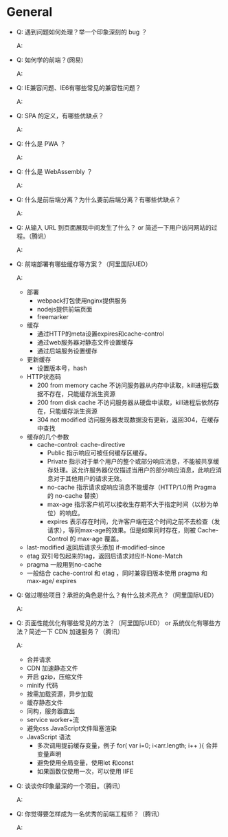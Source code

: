 # General

- Q: 遇到问题如何处理？举一个印象深刻的 bug ？

  A:

- Q: 如何学的前端？(网易)

  A:

- Q: IE兼容问题、IE6有哪些常见的兼容性问题？

  A:

- Q: SPA 的定义，有哪些优缺点？

  A:

- Q: 什么是 PWA ？

  A:

- Q: 什么是 WebAssembly ？

  A:

- Q: 什么是前后端分离？为什么要前后端分离？有哪些优缺点？

  A:

- Q: 从输入 URL 到页面展现中间发生了什么？
    or 简述一下用户访问网站的过程。（腾讯）

  A:

- Q: 前端部署有哪些缓存等方案？（阿里国际UED）

  A:

  - 部署
    - webpack打包使用nginx提供服务
    - nodejs提供前端页面
    - freemarker
  - 缓存
    - 通过HTTP的meta设置expires和cache-control
    - 通过web服务器对静态文件设置缓存
    - 通过后端服务设置缓存
  - 更新缓存
    - 设置版本号，hash
  - HTTP状态码
    - 200 from memory cache 不访问服务器从内存中读取，kill进程后数据不存在，只能缓存派生资源
    - 200 from disk cache 不访问服务器从硬盘中读取，kill进程后依然存在，只能缓存派生资源
    - 304 not modified 访问服务器发现数据没有更新，返回304，在缓存中查找
  - 缓存的几个参数
    - cache-control: cache-directive
      - Public  指示响应可被任何缓存区缓存。
      - Private  指示对于单个用户的整个或部分响应消息，不能被共享缓存处理。这允许服务器仅仅描述当用户的部分响应消息，此响应消息对于其他用户的请求无效。
      - no-cache  指示请求或响应消息不能缓存（HTTP/1.0用 Pragma 的 no-cache 替换）
      - max-age 指示客户机可以接收生存期不大于指定时间（以秒为单位）的响应。
      - expires 表示存在时间，允许客户端在这个时间之前不去检查（发请求），等同max-age的效果。但是如果同时存在，则被 Cache-Control 的 max-age 覆盖。
  - last-modified 返回后请求头添加 if-modified-since
  - etag 双引号包起来的tag，返回后请求对应If-None-Match
  - pragma 一般用到no-cache
  - 一般结合 cache-control 和 etag ，同时兼容旧版本使用 pragma 和 max-age/ expires

- Q: 做过哪些项目？承担的角色是什么？有什么技术亮点？（阿里国际UED）

  A:

- Q: 页面性能优化有哪些常见的方法？（阿里国际UED）
      or 系统优化有哪些方法？简述一下 CDN 加速服务？（腾讯）

  A:

  - 合并请求
  - CDN 加速静态文件
  - 开启 gzip，压缩文件
  - minify 代码
  - 按需加载资源，异步加载
  - 缓存静态文件
  - 同构，服务器直出
  - service worker+流
  - 避免css JavaScript文件阻塞渲染
  - JavaScript 语法
    - 多次调用提前缓存变量，例子 for( var i=0; i<arr.length; i++ ){
    合并变量声明
    - 避免使用全局变量，使用let 和const
    - 如果函数仅使用一次，可以使用 IIFE

- Q: 谈谈你印象最深的一个项目。（腾讯）

  A:

- Q: 你觉得要怎样成为一名优秀的前端工程师？（腾讯）

  A: